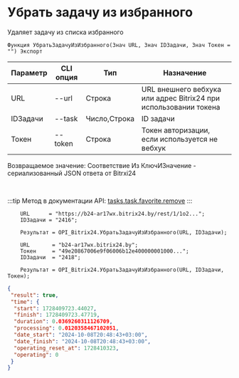 ﻿---
sidebar_position: 18
---

# Убрать задачу из избранного
 Удаляет задачу из списка избранного



`Функция УбратьЗадачуИзИзбранного(Знач URL, Знач IDЗадачи, Знач Токен = "") Экспорт`

  | Параметр | CLI опция | Тип | Назначение |
  |-|-|-|-|
  | URL | --url | Строка | URL внешнего вебхука или адрес Bitrix24 при использовании токена |
  | IDЗадачи | --task | Число,Строка | ID задачи |
  | Токен | --token | Строка | Токен авторизации, если используется не вебхук |

  
  Возвращаемое значение:   Соответствие Из КлючИЗначение - сериализованный JSON ответа от Bitrxi24

<br/>

:::tip
Метод в документации API: [tasks.task.favorite.remove](https://dev.1c-bitrix.ru/rest_help/tasks/task/tasks/tasks_task_favorite_remove.php)
:::
<br/>


```bsl title="Пример кода"
    URL      = "https://b24-ar17wx.bitrix24.by/rest/1/1o2...";
    IDЗадачи = "2416";

    Результат = OPI_Bitrix24.УбратьЗадачуИзИзбранного(URL, IDЗадачи);

    URL       = "b24-ar17wx.bitrix24.by";
    Токен     = "49e20867006e9f06006b12e400000001000...";
    IDЗадачи  = "2418";

    Результат = OPI_Bitrix24.УбратьЗадачуИзИзбранного(URL, IDЗадачи, Токен);
```
    



```json title="Результат"
{
 "result": true,
 "time": {
  "start": 1728409723.44027,
  "finish": 1728409723.47719,
  "duration": 0.0369260311126709,
  "processing": 0.0120358467102051,
  "date_start": "2024-10-08T20:48:43+03:00",
  "date_finish": "2024-10-08T20:48:43+03:00",
  "operating_reset_at": 1728410323,
  "operating": 0
 }
}
```
